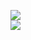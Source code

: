 [![](https://img.shields.io/badge/Made%20With-Github%20Spray-lightgrey.svg?style=for-the-badge&logo=github)](https://github.com/Annihil/github-spray#3810)  
[![](https://i.imgur.com/2DrTn0Z.gif)](https://github.com/Annihil/github-spray)
